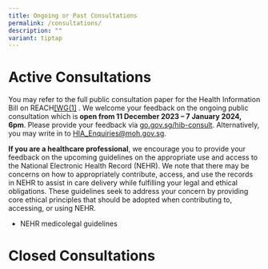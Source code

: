 ```yaml
---
title: Ongoing or Past Consultations
permalink: /consultations/
description: ""
variant: tiptap
---
```

<h1>Active Consultations</h1><p>You may refer to the full public consultation paper for the Health Information Bill on <a rel="noopener noreferrer nofollow" target="_blank">REACH</a><a href="#_msocom_1" class="msocomanchor" rel="noopener noreferrer nofollow" target="_blank">[WG(1]</a>&nbsp;. We welcome your feedback on the ongoing public consultation which is<strong> open from 11 December 2023 – 7 January 2024, 6pm</strong>. Please provide your feedback via <a rel="noopener noreferrer nofollow" target="_blank"><u>go.gov.sg/hib-consult</u></a>. Alternatively, you may write in to <a href="mailto:HIA_Enquiries@moh.gov.sg" rel="noopener noreferrer nofollow" target="_blank">HIA_Enquiries@moh.gov.sg</a>.</p><p><strong>If you are a healthcare professional</strong>, we encourage you to provide your feedback on the upcoming guidelines on the appropriate use and access to the National Electronic Health Record (NEHR). We note that there may be concerns on how to appropriately contribute, access, and use the records in NEHR to assist in care delivery while fulfilling your legal and ethical obligations. These guidelines seek to address your concern by providing core ethical principles that should be adopted when contributing to, accessing, or using NEHR.</p><ul data-tight="true" class="tight"><li><p>NEHR medicolegal guidelines</p></li></ul><p></p><p></p><p></p><h1>Closed Consultations</h1><p></p>